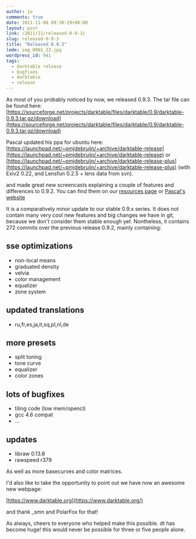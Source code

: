 ```yaml
---
author: jo
comments: true
date: 2011-11-08 09:30:29+00:00
layout: post
link: /2011/11/released-0-9-3/
slug: released-0-9-3
title: "Released 0.9.3"
lede: img_0001_23.jpg
wordpress_id: 941
tags:
  - darktable release
  - bugfixes
  - darktable
  - release
---
```

As most of you probably noticed by now, we released 0.9.3. The tar file can be found here:
[https://sourceforge.net/projects/darktable/files/darktable/0.9/darktable-0.9.3.tar.gz/download](https://sourceforge.net/projects/darktable/files/darktable/0.9/darktable-0.9.3.tar.gz/download)

Pascal updated his ppa for ubuntu here:
[https://launchpad.net/~pmjdebruijn/+archive/darktable-release](https://launchpad.net/~pmjdebruijn/+archive/darktable-release) or
[https://launchpad.net/~pmjdebruijn/+archive/darktable-release-plus](https://launchpad.net/~pmjdebruijn/+archive/darktable-release-plus) (with Exiv2 0.22, and Lensfun 0.2.5 + lens data from svn).

and made great new screencasts explaining a couple of features and differences to 0.9.2. You can find them on our [resources page](/resources/resources/) or [Pascal's website](https://encrypted.pcode.nl/blog/2011/11/05/darktable-0-9-screencast-library-addition/)

It is a comparatively minor update to our stable 0.9.x series. It does not contain many very cool new features and big changes we have in git, because we don't consider them stable enough yet. Nontheless, it contains 272 commits over the previous release 0.9.2, mainly containing:

## sse optimizations

* non-local means
* graduated density
* velvia
* color management
* equalizer
* zone system

## updated translations

* ru,fr,es,ja,it,sq,pl,nl,de

## more presets

* split toning
* tone curve
* equalizer
* color zones

## lots of bugfixes

* tiling code (low mem/opencl)
* gcc 4.6 compat
* ...

## updates

* libraw 0.13.8
* rawspeed r379

As well as more basecurves and color matrices.

I'd also like to take the opportunity to point out we have now an awesome new webpage:

[https://www.darktable.org](https://www.darktable.org/)

and thank _smn and PolarFox for that!

As always, cheers to everyone who helped make this possible. dt has become huge! this would never be possible for three or five people alone.
